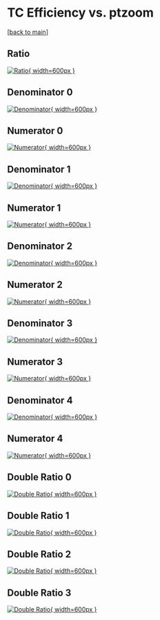 # TC Efficiency vs. ptzoom

[[back to main](./)]



## Ratio

[![Ratio](../mtv/var/TC_loweta_11_0_eff_ptzoom.png){ width=600px }](../mtv/var/TC_loweta_11_0_eff_ptzoom.pdf)

## Denominator 0

[![Denominator](../mtv/den/TC_loweta_11_0_eff_ptzoom_den0.png){ width=600px }](../mtv/den/TC_loweta_11_0_eff_ptzoom_den0.pdf)

## Numerator 0

[![Numerator](../mtv/num/TC_loweta_11_0_eff_ptzoom_num0.png){ width=600px }](../mtv/num/TC_loweta_11_0_eff_ptzoom_num0.pdf)

## Denominator 1

[![Denominator](../mtv/den/TC_loweta_11_0_eff_ptzoom_den1.png){ width=600px }](../mtv/den/TC_loweta_11_0_eff_ptzoom_den1.pdf)

## Numerator 1

[![Numerator](../mtv/num/TC_loweta_11_0_eff_ptzoom_num1.png){ width=600px }](../mtv/num/TC_loweta_11_0_eff_ptzoom_num1.pdf)

## Denominator 2

[![Denominator](../mtv/den/TC_loweta_11_0_eff_ptzoom_den2.png){ width=600px }](../mtv/den/TC_loweta_11_0_eff_ptzoom_den2.pdf)

## Numerator 2

[![Numerator](../mtv/num/TC_loweta_11_0_eff_ptzoom_num2.png){ width=600px }](../mtv/num/TC_loweta_11_0_eff_ptzoom_num2.pdf)

## Denominator 3

[![Denominator](../mtv/den/TC_loweta_11_0_eff_ptzoom_den3.png){ width=600px }](../mtv/den/TC_loweta_11_0_eff_ptzoom_den3.pdf)

## Numerator 3

[![Numerator](../mtv/num/TC_loweta_11_0_eff_ptzoom_num3.png){ width=600px }](../mtv/num/TC_loweta_11_0_eff_ptzoom_num3.pdf)

## Denominator 4

[![Denominator](../mtv/den/TC_loweta_11_0_eff_ptzoom_den4.png){ width=600px }](../mtv/den/TC_loweta_11_0_eff_ptzoom_den4.pdf)

## Numerator 4

[![Numerator](../mtv/num/TC_loweta_11_0_eff_ptzoom_num4.png){ width=600px }](../mtv/num/TC_loweta_11_0_eff_ptzoom_num4.pdf)

## Double Ratio 0

[![Double Ratio](../mtv/ratio/TC_loweta_11_0_eff_ptzoom_ratio0.png){ width=600px }](../mtv/ratio/TC_loweta_11_0_eff_ptzoom_ratio0.pdf)

## Double Ratio 1

[![Double Ratio](../mtv/ratio/TC_loweta_11_0_eff_ptzoom_ratio1.png){ width=600px }](../mtv/ratio/TC_loweta_11_0_eff_ptzoom_ratio1.pdf)

## Double Ratio 2

[![Double Ratio](../mtv/ratio/TC_loweta_11_0_eff_ptzoom_ratio2.png){ width=600px }](../mtv/ratio/TC_loweta_11_0_eff_ptzoom_ratio2.pdf)

## Double Ratio 3

[![Double Ratio](../mtv/ratio/TC_loweta_11_0_eff_ptzoom_ratio3.png){ width=600px }](../mtv/ratio/TC_loweta_11_0_eff_ptzoom_ratio3.pdf)

